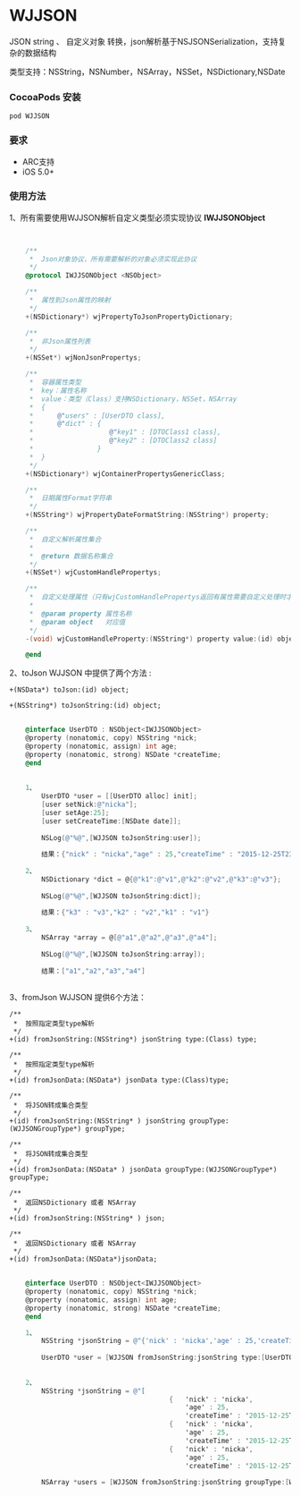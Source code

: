 # WJJSON 

 JSON string 、 自定义对象 转换，json解析基于NSJSONSerialization，支持复杂的数据结构
 
 类型支持：NSString，NSNumber，NSArray，NSSet，NSDictionary,NSDate

### CocoaPods 安装
    pod WJJSON

### 要求
* ARC支持
* iOS 5.0+

### 使用方法

1、所有需要使用WJJSON解析自定义类型必须实现协议 	**IWJJSONObject**


```objective-c
	

    /**
     *  Json对象协议，所有需要解析的对象必须实现此协议
     */
    @protocol IWJJSONObject <NSObject>

    /**
     *  属性到Json属性的映射
     */
    +(NSDictionary*) wjPropertyToJsonPropertyDictionary;

    /**
     *  非Json属性列表
     */
    +(NSSet*) wjNonJsonPropertys;

    /**
     *  容器属性类型
     *  key：属性名称
     *  value：类型（Class）支持NSDictionary，NSSet，NSArray   
     *  {
     *      @"users" : [UserDTO class],
     *      @"dict" : {
     *                   @"key1" : [DTOClass1 class],
     *                   @"key2" : [DTOClass2 class]
     *                }
     *  }
     */
    +(NSDictionary*) wjContainerPropertysGenericClass;

    /**
     *  日期属性Format字符串
     */
    +(NSString*) wjPropertyDateFormatString:(NSString*) property;

    /**
     *  自定义解析属性集合
     *
     *  @return 数据名称集合
     */
    +(NSSet*) wjCustomHandlePropertys;

    /**
     *  自定义处理属性（只有wjCustomHandlePropertys返回有属性需要自定义处理时才触发）
     *
     *  @param property 属性名称
     *  @param object   对应值
     */
    -(void) wjCustomHandleProperty:(NSString*) property value:(id) object;

    @end
```

2、toJson WJJSON 中提供了两个方法 :

	+(NSData*) toJson:(id) object;

	+(NSString*) toJsonString:(id) object;


```objective-c
	
	@interface UserDTO : NSObject<IWJJSONObject>
	@property (nonatomic, copy) NSString *nick;
	@property (nonatomic, assign) int age;
	@property (nonatomic, strong) NSDate *createTime;
	@end
	
	
	1、
		UserDTO *user = [[UserDTO alloc] init];
		[user setNick:@"nicka"];
		[user setAge:25];
		[user setCreateTime:[NSDate date]];
		
		NSLog(@"%@",[WJJSON toJsonString:user]);
	
		结果：{"nick" : "nicka","age" : 25,"createTime" : "2015-12-25T23:14:06+0800"}
		
	2、
		NSDictionary *dict = @{@"k1":@"v1",@"k2":@"v2",@"k3":@"v3"};
		
		NSLog(@"%@",[WJJSON toJsonString:dict]);
		
		结果：{"k3" : "v3","k2" : "v2","k1" : "v1"}
		
	3、
		NSArray *array = @[@"a1",@"a2",@"a3",@"a4"];
		
		NSLog(@"%@",[WJJSON toJsonString:array]);
		
		结果：["a1","a2","a3","a4"]
		
```


3、fromJson WJJSON 提供6个方法：

	/**
	 *  按照指定类型type解析
	 */
	+(id) fromJsonString:(NSString*) jsonString type:(Class) type;
	
	/**
	 *  按照指定类型type解析
	 */
	+(id) fromJsonData:(NSData*) jsonData type:(Class)type;
	
	/**
	 *  将JSON转成集合类型
	 */
	+(id) fromJsonString:(NSString* ) jsonString groupType:(WJJSONGroupType*) groupType;

	/**
	 *  将JSON转成集合类型
	 */
	+(id) fromJsonData:(NSData* ) jsonData groupType:(WJJSONGroupType*) groupType;

	/**
	 *  返回NSDictionary 或者 NSArray
	 */
	+(id) fromJsonString:(NSString* ) json;
	
	/**
	 *  返回NSDictionary 或者 NSArray
	 */
	+(id) fromJsonData:(NSData*)jsonData;

```objective-c
	
	@interface UserDTO : NSObject<IWJJSONObject>
	@property (nonatomic, copy) NSString *nick;
	@property (nonatomic, assign) int age;
	@property (nonatomic, strong) NSDate *createTime;
	@end

	1、
		NSString *jsonString = @"{'nick' : 'nicka','age' : 25,'createTime' : '2015-12-25T23:14:06+0800'}";
		
		UserDTO *user = [WJJSON fromJsonString:jsonString type:[UserDTO class]];
	
		
	2、
		NSString *jsonString = @"[
										{	'nick' : 'nicka',
											'age' : 25,
											'createTime' : '2015-12-25T23:14:06+0800'},
										{	'nick' : 'nicka',
											'age' : 25,
											'createTime' : '2015-12-25T23:14:06+0800'},
										{	'nick' : 'nicka',
											'age' : 25,
											'createTime' : '2015-12-25T23:14:06+0800'}]";
		
		NSArray *users = [WJJSON fromJsonString:jsonString groupType:[WJJSONGroupType createCollectionClass:[NSArray class] elementClass:[UserDTO class]]];
		
		
```